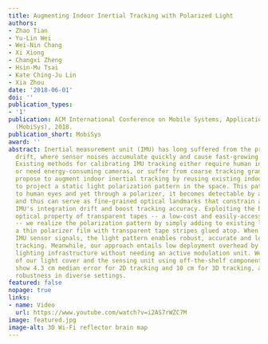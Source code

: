 ```yaml
---
title: Augmenting Indoor Inertial Tracking with Polarized Light
authors:
- Zhao Tian
- Yu-Lin Wei
- Wei-Nin Chang
- Xi Xiong
- Changxi Zheng
- Hsin-Mu Tsai
- Kate Ching-Ju Lin
- Xia Zhou
date: '2018-06-01'
doi: ''
publication_types:
- '1'
publication: ACM International Conference on Mobile Systems, Applications, and Services
  (MobiSys), 2018.
publication_short: MobiSys
award: ''
abstract: Inertial measurement unit (IMU) has long suffered from the problem of integration
  drift, where sensor noises accumulate quickly and cause fast-growing tracking errors.
  Existing methods for calibrating IMU tracking either require human in the loop,
  or need energy-consuming cameras, or suffer from coarse tracking granularity. We
  propose to augment indoor inertial tracking by reusing existing indoor luminaries
  to project a static light polarization pattern in the space. This pattern is imperceptible
  to human eyes and yet through a polarizer, it becomes detectable by a color sensor,
  and thus can serve as fine-grained optical landmarks that constrain and correct
  IMU's integration drift and boost tracking accuracy. Exploiting the birefringence
  optical property of transparent tapes -- a low-cost and easily-accessible material
  -- we realize the polarization pattern by simply adding to existing light cover
  a thin polarizer film with transparent tape stripes glued atop. When fusing with
  IMU sensor signals, the light pattern enables robust, accurate and low-power motion
  tracking. Meanwhile, our approach entails low deployment overhead by reusing existing
  lighting infrastructure without needing an active modulation unit. We build a prototype
  of our light cover and the sensing unit using off-the-shelf components. Experiments
  show 4.3 cm median error for 2D tracking and 10 cm for 3D tracking, as well as its
  robustness in diverse settings.
featured: false
nopage: true
links:
- name: Video
  url: https://www.youtube.com/watch?v=i2AS7rWZC7M
image: featured.jpg
image-alt: 3D Wi-Fi reflector brain map
---
```



